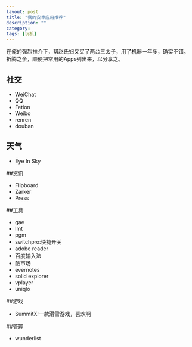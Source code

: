 ```yaml
---
layout: post
title: "我的安卓应用推荐"
description: ""
category:
tags: [玩机]
---
```


在俺的强烈推介下，帮赵氏妇又买了两台三太子，用了机器一年多，确实不错。
折腾之余，顺便把常用的Apps列出来，以分享之。


## 社交
-  WeiChat
-  QQ
-  Fetion
-  Weibo
-  renren
-  douban 


## 天气
-  Eye In Sky

##资讯
-   Flipboard
-   Zarker
-   Press


##工具
-   gae
-   lmt
-   pgm
-   switchpro:快捷开关
-   adobe reader
-   百度输入法
-   酷市场
-   evernotes
-   solid explorer
-   vplayer
-   uniqlo


##游戏
-   SummitX:一款滑雪游戏，喜欢啊

##管理
-   wunderlist
